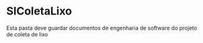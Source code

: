# SIColetaLixo
Esta pasta deve guardar documentos de engenharia de software do projeto de coleta de lixo
